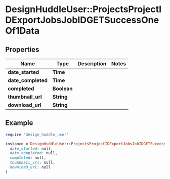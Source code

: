 # DesignHuddleUser::ProjectsProjectIDExportJobsJobIDGETSuccessOneOf1Data

## Properties

| Name | Type | Description | Notes |
| ---- | ---- | ----------- | ----- |
| **date_started** | **Time** |  |  |
| **date_completed** | **Time** |  |  |
| **completed** | **Boolean** |  |  |
| **thumbnail_url** | **String** |  |  |
| **download_url** | **String** |  |  |

## Example

```ruby
require 'design_huddle_user'

instance = DesignHuddleUser::ProjectsProjectIDExportJobsJobIDGETSuccessOneOf1Data.new(
  date_started: null,
  date_completed: null,
  completed: null,
  thumbnail_url: null,
  download_url: null
)
```

